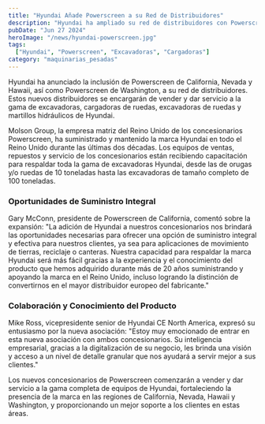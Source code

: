 ```yaml
---
title: "Hyundai Añade Powerscreen a su Red de Distribuidores"
description: "Hyundai ha ampliado su red de distribuidores con Powerscreen de California, Nevada y Hawaii, y Powerscreen de Washington para vender y dar servicio a su gama de excavadoras y cargadoras."
pubDate: "Jun 27 2024"
heroImage: "/news/hyundai-powerscreen.jpg"
tags:
  ["Hyundai", "Powerscreen", "Excavadoras", "Cargadoras"]
category: "maquinarias_pesadas"
---
```


Hyundai ha anunciado la inclusión de Powerscreen de California, Nevada y Hawaii, así como Powerscreen de Washington, a su red de distribuidores. Estos nuevos distribuidores se encargarán de vender y dar servicio a la gama de excavadoras, cargadoras de ruedas, excavadoras de ruedas y martillos hidráulicos de Hyundai.

Molson Group, la empresa matriz del Reino Unido de los concesionarios Powerscreen, ha suministrado y mantenido la marca Hyundai en todo el Reino Unido durante las últimas dos décadas. Los equipos de ventas, repuestos y servicio de los concesionarios están recibiendo capacitación para respaldar toda la gama de excavadoras Hyundai, desde las de orugas y/o ruedas de 10 toneladas hasta las excavadoras de tamaño completo de 100 toneladas.

### Oportunidades de Suministro Integral

Gary McConn, presidente de Powerscreen de California, comentó sobre la expansión: "La adición de Hyundai a nuestros concesionarios nos brindará las oportunidades necesarias para ofrecer una opción de suministro integral y efectiva para nuestros clientes, ya sea para aplicaciones de movimiento de tierras, reciclaje o canteras. Nuestra capacidad para respaldar la marca Hyundai será más fácil gracias a la experiencia y el conocimiento del producto que hemos adquirido durante más de 20 años suministrando y apoyando la marca en el Reino Unido, incluso logrando la distinción de convertirnos en el mayor distribuidor europeo del fabricante."

### Colaboración y Conocimiento del Producto

Mike Ross, vicepresidente senior de Hyundai CE North America, expresó su entusiasmo por la nueva asociación: "Estoy muy emocionado de entrar en esta nueva asociación con ambos concesionarios. Su inteligencia empresarial, gracias a la digitalización de su negocio, les brinda una visión y acceso a un nivel de detalle granular que nos ayudará a servir mejor a sus clientes."

Los nuevos concesionarios de Powerscreen comenzarán a vender y dar servicio a la gama completa de equipos de Hyundai, fortaleciendo la presencia de la marca en las regiones de California, Nevada, Hawaii y Washington, y proporcionando un mejor soporte a los clientes en estas áreas.